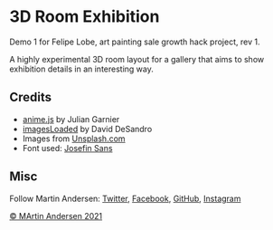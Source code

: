 # 3D Room Exhibition

Demo 1 for Felipe Lobe, art painting sale growth hack project, rev 1.

A highly experimental 3D room layout for a gallery that aims to show exhibition details in an interesting way.

## Credits

- [anime.js](http://anime-js.com/) by Julian Garnier
- [imagesLoaded](http://imagesloaded.desandro.com/) by David DeSandro
- Images from [Unsplash.com](http://unsplash.com)
- Font used: [Josefin Sans](https://fonts.google.com/specimen/Josefin+Sans)

## Misc

Follow Martin Andersen: [Twitter](http://www.twitter.com/webmaeistro), [Facebook](http://www.facebook.com/i.martin.andersen),  [GitHub](https://github.com/webmaeistro),  [Instagram](https://www.instagram.com/mar.ander/)

[© MArtin Andersen 2021](http://github.com/webmaeistro)
